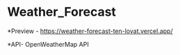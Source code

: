 ﻿# Weather_Forecast
*Preview - https://weather-forecast-ten-lovat.vercel.app/

*API- OpenWeatherMap API
